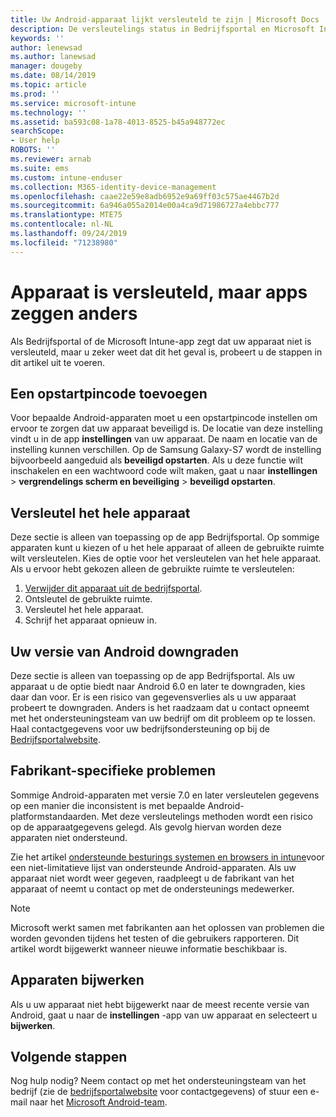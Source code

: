 ```yaml
---
title: Uw Android-apparaat lijkt versleuteld te zijn | Microsoft Docs
description: De versleutelings status in Bedrijfsportal en Microsoft Intune app omzetten
keywords: ''
author: lenewsad
ms.author: lanewsad
manager: dougeby
ms.date: 08/14/2019
ms.topic: article
ms.prod: ''
ms.service: microsoft-intune
ms.technology: ''
ms.assetid: ba593c08-1a78-4013-8525-b45a948772ec
searchScope:
- User help
ROBOTS: ''
ms.reviewer: arnab
ms.suite: ems
ms.custom: intune-enduser
ms.collection: M365-identity-device-management
ms.openlocfilehash: caae22e59e8adb6952e9a69ff03c575ae4467b2d
ms.sourcegitcommit: 6a946a055a2014e00a4ca9d71986727a4ebbc777
ms.translationtype: MTE75
ms.contentlocale: nl-NL
ms.lasthandoff: 09/24/2019
ms.locfileid: "71238980"
---
```

# <a name="device-encrypted-but-apps-say-otherwise"></a>Apparaat is versleuteld, maar apps zeggen anders

Als Bedrijfsportal of de Microsoft Intune-app zegt dat uw apparaat niet is versleuteld, maar u zeker weet dat dit het geval is, probeert u de stappen in dit artikel uit te voeren.  

## <a name="add-a-startup-pin"></a>Een opstartpincode toevoegen

Voor bepaalde Android-apparaten moet u een opstartpincode instellen om ervoor te zorgen dat uw apparaat beveiligd is. De locatie van deze instelling vindt u in de app **instellingen** van uw apparaat. De naam en locatie van de instelling kunnen verschillen. Op de Samsung Galaxy-S7 wordt de instelling bijvoorbeeld aangeduid als **beveiligd opstarten**. Als u deze functie wilt inschakelen en een wachtwoord code wilt maken, gaat u naar **instellingen** > **vergrendelings scherm en beveiliging** > **beveiligd opstarten**.  

## <a name="encrypt-the-entire-device"></a>Versleutel het hele apparaat

Deze sectie is alleen van toepassing op de app Bedrijfsportal. Op sommige apparaten kunt u kiezen of u het hele apparaat of alleen de gebruikte ruimte wilt versleutelen. Kies de optie voor het versleutelen van het hele apparaat. Als u ervoor hebt gekozen alleen de gebruikte ruimte te versleutelen:

1. [Verwijder dit apparaat uit de bedrijfsportal](unenroll-your-device-from-intune-android.md).
2. Ontsleutel de gebruikte ruimte.  
3. Versleutel het hele apparaat.  
4. Schrijf het apparaat opnieuw in.  

## <a name="downgrade-your-version-of-android"></a>Uw versie van Android downgraden

Deze sectie is alleen van toepassing op de app Bedrijfsportal. Als uw apparaat u de optie biedt naar Android 6.0 en later te downgraden, kies daar dan voor. Er is een risico van gegevensverlies als u uw apparaat probeert te downgraden. Anders is het raadzaam dat u contact opneemt met het ondersteuningsteam van uw bedrijf om dit probleem op te lossen. Haal contactgegevens voor uw bedrijfsondersteuning op bij de [Bedrijfsportalwebsite](https://go.microsoft.com/fwlink/?linkid=2010980).  

## <a name="specific-manufacturer-issues"></a>Fabrikant-specifieke problemen

Sommige Android-apparaten met versie 7.0 en later versleutelen gegevens op een manier die inconsistent is met bepaalde Android-platformstandaarden. Met deze versleutelings methoden wordt een risico op de apparaatgegevens gelegd. Als gevolg hiervan worden deze apparaten niet ondersteund.

Zie het artikel [ondersteunde besturings systemen en browsers in intune](https://docs.microsoft.com/intune/supported-devices-browsers#supported-samsung-knox-standard-devices)voor een niet-limitatieve lijst van ondersteunde Android-apparaten. Als uw apparaat niet wordt weer gegeven, raadpleegt u de fabrikant van het apparaat of neemt u contact op met de ondersteunings medewerker.

> [!Note]
> Microsoft werkt samen met fabrikanten aan het oplossen van problemen die worden gevonden tijdens het testen of die gebruikers rapporteren. Dit artikel wordt bijgewerkt wanneer nieuwe informatie beschikbaar is.

## <a name="update-devices"></a>Apparaten bijwerken

Als u uw apparaat niet hebt bijgewerkt naar de meest recente versie van Android, gaat u naar de **instellingen** -app van uw apparaat en selecteert u **bijwerken**.  

## <a name="next-steps"></a>Volgende stappen

Nog hulp nodig? Neem contact op met het ondersteuningsteam van het bedrijf (zie de [bedrijfsportalwebsite](https://go.microsoft.com/fwlink/?linkid=2010980) voor contactgegevens) of stuur een e-mail naar het <a href="mailto:wintunedroidfbk@microsoft.com?subject=I'm having trouble with enrolling my Android device&body=Describe the issue you're experiencing here.">Microsoft Android-team</a>.  
